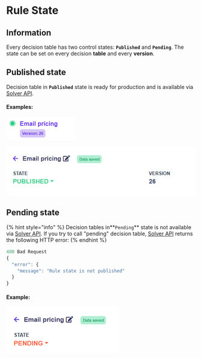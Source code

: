 # Rule State

## Information

Every decision table has two control states: **`Published`** and **`Pending`**. The state can be set on every decision **table** and every **version**.

## Published state

Decision table in **`Published`** state is ready for production and is available via [Solver API](api/rest-api.md).

#### Examples:

![](.gitbook/assets/image%20%2815%29.png)

![](.gitbook/assets/image%20%289%29.png)

## Pending state

{% hint style="info" %}
Decision tables in**`Pending`** state is not available via [Solver API](api/rest-api.md). If you try to call "pending" decision table, [Solver API](api/rest-api.md) returns the following HTTP error:
{% endhint %}

```javascript
400 Bad Request
{
  "error": {
    "message": "Rule state is not published"
  }
}
```

#### Example:

![Rule in pending state](.gitbook/assets/image%20%2813%29.png)

